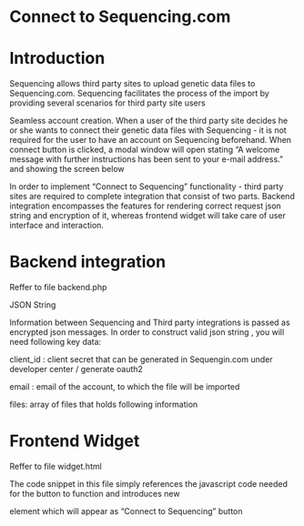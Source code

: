 # Connect to Sequencing.com

# Introduction

Sequencing allows third party sites to upload genetic data files to Sequencing.com. Sequencing facilitates the process of the import by providing several scenarios for third party site users

Seamless account creation. When a user of the third party site decides he or she wants to connect their genetic data files with Sequencing - it is not required for the user to have an account on Sequencing beforehand. When connect button is clicked, a modal window will open stating “A welcome message with further instructions has been sent to your e-mail address.” and showing the screen below


In order to implement “Connect to Sequencing” functionality - third party sites are required to complete integration that consist of two parts. Backend integration encompasses the features for rendering correct request json string and encryption of it, whereas frontend widget will take care of user interface and interaction.

# Backend integration

Reffer to file backend.php

JSON String

Information between Sequencing and Third party integrations is passed as encrypted json messages. In order to construct valid json string , you will need following key data:

client_id : client secret that can be generated in Sequengin.com under developer center / generate oauth2

email : email of the account, to which the file will be imported

files: array of files that holds following information

# Frontend Widget 

Reffer to file widget.html

The code snippet in this file simply references the javascript code needed for the button to function and introduces new <div> element which will appear as “Connect to Sequencing” button
